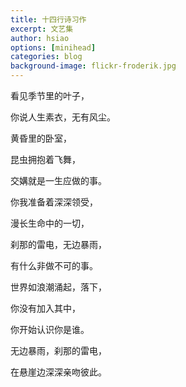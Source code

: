 ```yaml
---
title: 十四行诗习作
excerpt: 文艺集
author: hsiao
options: [minihead]
categories: blog
background-image: flickr-froderik.jpg
---
```


看见季节里的叶子，

你说人生素衣，无有风尘。


黄昏里的卧室，

昆虫拥抱着飞舞，

交媾就是一生应做的事。


你我准备着深深领受，

漫长生命中的一切，

刹那的雷电，无边暴雨，

有什么非做不可的事。


世界如浪潮涌起，落下，

你没有加入其中，

你开始认识你是谁。


无边暴雨，刹那的雷电，

在悬崖边深深亲吻彼此。